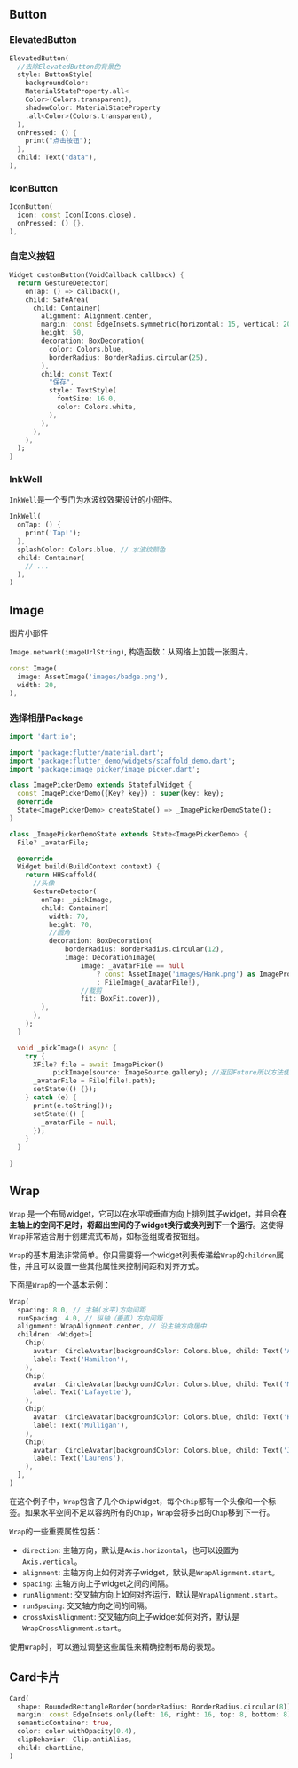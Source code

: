 ## Button

### ElevatedButton

```dart
ElevatedButton(
  //去除ElevatedButton的背景色
  style: ButtonStyle(
    backgroundColor:
    MaterialStateProperty.all<
    Color>(Colors.transparent),
    shadowColor: MaterialStateProperty
    .all<Color>(Colors.transparent),
  ),
  onPressed: () {
    print("点击按钮");
  },
  child: Text("data"),
),
```

### IconButton

```dart
IconButton(
  icon: const Icon(Icons.close),
  onPressed: () {},
),
```

### 自定义按钮

```dart
Widget customButton(VoidCallback callback) {
  return GestureDetector(
    onTap: () => callback(),
    child: SafeArea(
      child: Container(
        alignment: Alignment.center,
        margin: const EdgeInsets.symmetric(horizontal: 15, vertical: 20),
        height: 50,
        decoration: BoxDecoration(
          color: Colors.blue,
          borderRadius: BorderRadius.circular(25),
        ),
        child: const Text(
          "保存",
          style: TextStyle(
            fontSize: 16.0,
            color: Colors.white,
          ),
        ),
      ),
    ),
  );
}
```

### InkWell

`InkWell`是一个专门为水波纹效果设计的小部件。

```dart
InkWell(
  onTap: () {
    print('Tap!');
  },
  splashColor: Colors.blue, // 水波纹颜色
  child: Container(
    // ...
  ),
)
```

## Image

图片小部件

`Image.network(imageUrlString)`, 构造函数：从网络上加载一张图片。

```dart
const Image(
  image: AssetImage('images/badge.png'),
  width: 20,
),
```

### 选择相册Package

```dart
import 'dart:io';

import 'package:flutter/material.dart';
import 'package:flutter_demo/widgets/scaffold_demo.dart';
import 'package:image_picker/image_picker.dart';

class ImagePickerDemo extends StatefulWidget {
  const ImagePickerDemo({Key? key}) : super(key: key);
  @override
  State<ImagePickerDemo> createState() => _ImagePickerDemoState();
}

class _ImagePickerDemoState extends State<ImagePickerDemo> {
  File? _avatarFile;

  @override
  Widget build(BuildContext context) {
    return HHScaffold(
      //头像
      GestureDetector(
        onTap: _pickImage,
        child: Container(
          width: 70,
          height: 70,
          //圆角
          decoration: BoxDecoration(
              borderRadius: BorderRadius.circular(12),
              image: DecorationImage(
                  image: _avatarFile == null
                      ? const AssetImage('images/Hank.png') as ImageProvider
                      : FileImage(_avatarFile!),
                  //裁剪
                  fit: BoxFit.cover)),
        ),
      ),
    );
  }

  void _pickImage() async {
    try {
      XFile? file = await ImagePicker()
          .pickImage(source: ImageSource.gallery); //返回Future所以方法使用async
      _avatarFile = File(file!.path);
      setState(() {});
    } catch (e) {
      print(e.toString());
      setState(() {
        _avatarFile = null;
      });
    }
  }
  
}
```

## Wrap

`Wrap` 是一个布局widget，它可以在水平或垂直方向上排列其子widget，并且会**在主轴上的空间不足时，将超出空间的子widget换行或换列到下一个运行**。这使得`Wrap`非常适合用于创建流式布局，如标签组或者按钮组。

`Wrap`的基本用法非常简单。你只需要将一个widget列表传递给`Wrap`的`children`属性，并且可以设置一些其他属性来控制间距和对齐方式。

下面是`Wrap`的一个基本示例：

```dart
Wrap(
  spacing: 8.0, // 主轴(水平)方向间距
  runSpacing: 4.0, // 纵轴（垂直）方向间距
  alignment: WrapAlignment.center, // 沿主轴方向居中
  children: <Widget>[
    Chip(
      avatar: CircleAvatar(backgroundColor: Colors.blue, child: Text('A')),
      label: Text('Hamilton'),
    ),
    Chip(
      avatar: CircleAvatar(backgroundColor: Colors.blue, child: Text('M')),
      label: Text('Lafayette'),
    ),
    Chip(
      avatar: CircleAvatar(backgroundColor: Colors.blue, child: Text('H')),
      label: Text('Mulligan'),
    ),
    Chip(
      avatar: CircleAvatar(backgroundColor: Colors.blue, child: Text('J')),
      label: Text('Laurens'),
    ),
  ],
)
```

在这个例子中，`Wrap`包含了几个`Chip`widget，每个`Chip`都有一个头像和一个标签。如果水平空间不足以容纳所有的`Chip`，`Wrap`会将多出的`Chip`移到下一行。

`Wrap`的一些重要属性包括：

- `direction`: 主轴方向，默认是`Axis.horizontal`，也可以设置为`Axis.vertical`。
- `alignment`: 主轴方向上如何对齐子widget，默认是`WrapAlignment.start`。
- `spacing`: 主轴方向上子widget之间的间隔。
- `runAlignment`: 交叉轴方向上如何对齐运行，默认是`WrapAlignment.start`。
- `runSpacing`: 交叉轴方向之间的间隔。
- `crossAxisAlignment`: 交叉轴方向上子widget如何对齐，默认是`WrapCrossAlignment.start`。

使用`Wrap`时，可以通过调整这些属性来精确控制布局的表现。

## Card卡片

```dart
Card(
  shape: RoundedRectangleBorder(borderRadius: BorderRadius.circular(8)),
  margin: const EdgeInsets.only(left: 16, right: 16, top: 8, bottom: 8),
  semanticContainer: true,
  color: color.withOpacity(0.4),
  clipBehavior: Clip.antiAlias,
  child: chartLine,
)
```


